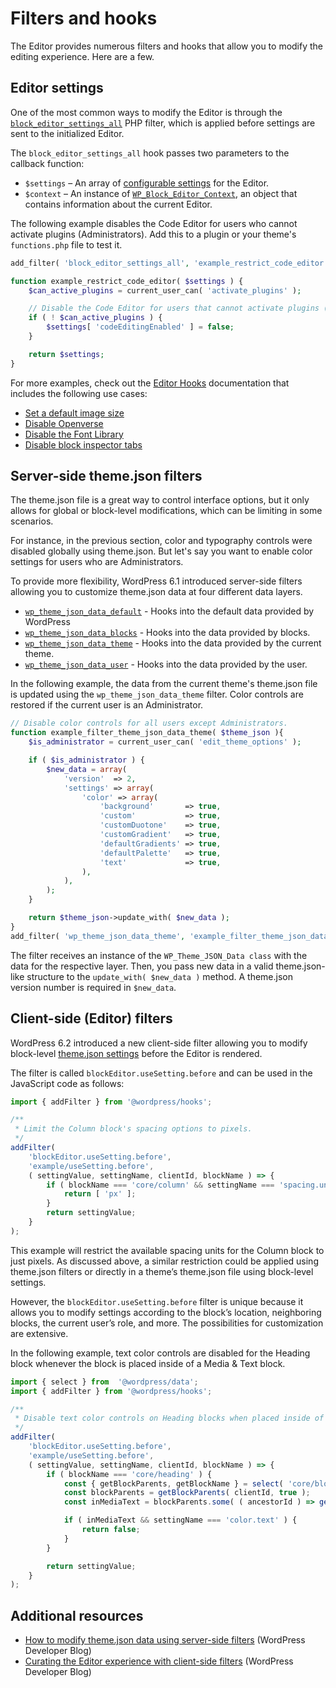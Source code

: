 # Filters and hooks

The Editor provides numerous filters and hooks that allow you to modify the editing experience. Here are a few.

## Editor settings

One of the most common ways to modify the Editor is through the [`block_editor_settings_all`](https://developer.wordpress.org/reference/hooks/block_editor_settings_all/) PHP filter, which is applied before settings are sent to the initialized Editor. 

The `block_editor_settings_all` hook passes two parameters to the callback function:

- `$settings` – An array of [configurable settings](https://developer.wordpress.org/block-editor/reference-guides/filters/editor-filters/#editor-settings) for the Editor.
- `$context` – An instance of [`WP_Block_Editor_Context`](https://developer.wordpress.org/reference/classes/wp_block_editor_context/), an object that contains information about the current Editor.

The following example disables the Code Editor for users who cannot activate plugins (Administrators). Add this to a plugin or your theme's `functions.php` file to test it.

```php
add_filter( 'block_editor_settings_all', 'example_restrict_code_editor' );

function example_restrict_code_editor( $settings ) {
	$can_active_plugins = current_user_can( 'activate_plugins' );

	// Disable the Code Editor for users that cannot activate plugins (Administrators).
	if ( ! $can_active_plugins ) {
		$settings[ 'codeEditingEnabled' ] = false;
	}

	return $settings;
}
```

For more examples, check out the [Editor Hooks](https://developer.wordpress.org/block-editor/reference-guides/filters/editor-filters/) documentation that includes the following use cases: 

- [Set a default image size](https://developer.wordpress.org/block-editor/reference-guides/filters/editor-filters/#set-a-default-image-size)
- [Disable Openverse](https://developer.wordpress.org/block-editor/reference-guides/filters/editor-filters/#disable-openverse)
- [Disable the Font Library](https://developer.wordpress.org/block-editor/reference-guides/filters/editor-filters/#disable-the-font-library)
- [Disable block inspector tabs](https://developer.wordpress.org/block-editor/reference-guides/filters/editor-filters/#disable-block-inspector-tabs)

## Server-side theme.json filters

The theme.json file is a great way to control interface options, but it only allows for global or block-level modifications, which can be limiting in some scenarios.

For instance, in the previous section, color and typography controls were disabled globally using theme.json. But let's say you want to enable color settings for users who are Administrators. 

To provide more flexibility, WordPress 6.1 introduced server-side filters allowing you to customize theme.json data at four different data layers.

- [`wp_theme_json_data_default`](https://developer.wordpress.org/reference/hooks/wp_theme_json_data_default/) - Hooks into the default data provided by WordPress
- [`wp_theme_json_data_blocks`](https://developer.wordpress.org/reference/hooks/wp_theme_json_data_blocks/) - Hooks into the data provided by blocks.
- [`wp_theme_json_data_theme`](https://developer.wordpress.org/reference/hooks/wp_theme_json_data_theme/) - Hooks into the data provided by the current theme.
- [`wp_theme_json_data_user`](https://developer.wordpress.org/reference/hooks/wp_theme_json_data_user/) - Hooks into the data provided by the user.

In the following example, the data from the current theme's theme.json file is updated using the `wp_theme_json_data_theme` filter. Color controls are restored if the current user is an Administrator.

```php
// Disable color controls for all users except Administrators.
function example_filter_theme_json_data_theme( $theme_json ){
    $is_administrator = current_user_can( 'edit_theme_options' );

    if ( $is_administrator ) {
        $new_data = array(
            'version'  => 2,
            'settings' => array(
                'color' => array(
                    'background'       => true,
                    'custom'           => true,
                    'customDuotone'    => true,
                    'customGradient'   => true,
                    'defaultGradients' => true,
                    'defaultPalette'   => true,
                    'text'             => true,
                ),
            ),
        );
    }

	return $theme_json->update_with( $new_data );
}
add_filter( 'wp_theme_json_data_theme', 'example_filter_theme_json_data_theme' );
```

The filter receives an instance of the `WP_Theme_JSON_Data class` with the data for the respective layer. Then, you pass new data in a valid theme.json-like structure to the `update_with( $new_data )` method. A theme.json version number is required in `$new_data`. 


## Client-side (Editor) filters

WordPress 6.2 introduced a new client-side filter allowing you to modify block-level [theme.json settings](/docs/reference-guides/theme-json-reference/theme-json-living.md#settings) before the Editor is rendered.

The filter is called `blockEditor.useSetting.before` and can be used in the JavaScript code as follows:

```js
import { addFilter } from '@wordpress/hooks';

/**
 * Limit the Column block's spacing options to pixels.
 */
addFilter(
	'blockEditor.useSetting.before',
	'example/useSetting.before',
	( settingValue, settingName, clientId, blockName ) => {
		if ( blockName === 'core/column' && settingName === 'spacing.units' ) {
			return [ 'px' ];
		}
		return settingValue;
	}
);
```

This example will restrict the available spacing units for the Column block to just pixels. As discussed above, a similar restriction could be applied using theme.json filters or directly in a theme’s theme.json file using block-level settings.

However, the `blockEditor.useSetting.before` filter is unique because it allows you to modify settings according to the block’s location, neighboring blocks, the current user’s role, and more. The possibilities for customization are extensive.

In the following example, text color controls are disabled for the Heading block whenever the block is placed inside of a Media & Text block.

```js
import { select } from  '@wordpress/data';
import { addFilter } from '@wordpress/hooks';

/**
 * Disable text color controls on Heading blocks when placed inside of Media & Text blocks.
 */
addFilter(
	'blockEditor.useSetting.before',
	'example/useSetting.before',
	( settingValue, settingName, clientId, blockName ) => {
		if ( blockName === 'core/heading' ) {
			const { getBlockParents, getBlockName } = select( 'core/block-editor' );
			const blockParents = getBlockParents( clientId, true );
			const inMediaText = blockParents.some( ( ancestorId ) => getBlockName( ancestorId ) === 'core/media-text' );

			if ( inMediaText && settingName === 'color.text' ) {
			    return false;
			}
		}

		return settingValue;
	}
);
```

## Additional resources

- [How to modify theme.json data using server-side filters](https://developer.wordpress.org/news/2023/07/05/how-to-modify-theme-json-data-using-server-side-filters/) (WordPress Developer Blog)
- [Curating the Editor experience with client-side filters](https://developer.wordpress.org/news/2023/05/24/curating-the-editor-experience-with-client-side-filters/) (WordPress Developer Blog)
